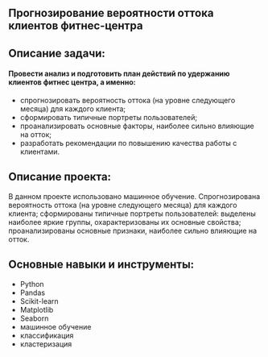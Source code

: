 ## Прогнозирование вероятности оттока клиентов фитнес-центра
## Описание задачи:
#### Провести анализ и подготовить план действий по удержанию клиентов фитнес центра, а именно:
- спрогнозировать вероятность оттока (на уровне следующего месяца) для каждого клиента;
- сформировать типичные портреты пользователей;
- проанализировать основные факторы, наиболее сильно влияющие на отток;
- разработать рекомендации по повышению качества работы с клиентами.
## Описание проекта:
В данном проекте использовано машинное обучение. Спрогнозирована вероятность
оттока (на уровне следующего месяца) для каждого клиента; сформированы типичные
портреты пользователей: выделены наиболее яркие группы, охарактеризованы их
основные свойства; проанализированы основные признаки, наиболее сильно влияющие
на отток.

## Основные навыки и инструменты:

- Python
- Pandas
- Scikit-learn
- Matplotlib
- Seaborn
- машинное обучение
- классификация
- кластеризация
